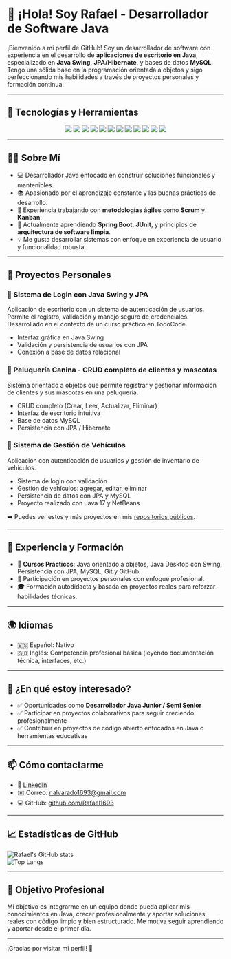 # 👋 ¡Hola! Soy Rafael - Desarrollador de Software Java

¡Bienvenido a mi perfil de GitHub! Soy un desarrollador de software con experiencia en el desarrollo de **aplicaciones de escritorio en Java**, especializado en **Java Swing**, **JPA/Hibernate**, y bases de datos **MySQL**. Tengo una sólida base en la programación orientada a objetos y sigo perfeccionando mis habilidades a través de proyectos personales y formación continua.

---

## 🧰 Tecnologías y Herramientas

<p align="center">
  <img src="https://img.shields.io/badge/Java-ED8B00?style=for-the-badge&logo=java&logoColor=white"/>
  <img src="https://img.shields.io/badge/MySQL-4479A1?style=for-the-badge&logo=mysql&logoColor=white"/>
  <img src="https://img.shields.io/badge/JPA-59666C?style=for-the-badge&logo=hibernate&logoColor=white"/>
  <img src="https://img.shields.io/badge/Hibernate-59666C?style=for-the-badge&logo=hibernate&logoColor=white"/>
  <img src="https://img.shields.io/badge/Swing-007396?style=for-the-badge&logo=java&logoColor=white"/>
  <img src="https://img.shields.io/badge/NetBeans-1B6AC6?style=for-the-badge&logo=apache-netbeans-ide&logoColor=white"/>
  <img src="https://img.shields.io/badge/IntelliJ_IDEA-000000?style=for-the-badge&logo=intellijidea&logoColor=white"/>
  <img src="https://img.shields.io/badge/Git-F05032?style=for-the-badge&logo=git&logoColor=white"/>
  <img src="https://img.shields.io/badge/GitHub-181717?style=for-the-badge&logo=github&logoColor=white"/>
  <img src="https://img.shields.io/badge/Maven-C71A36?style=for-the-badge&logo=apachemaven&logoColor=white"/>
  <img src="https://img.shields.io/badge/Trello-0052CC?style=for-the-badge&logo=trello&logoColor=white"/>
  <img src="https://img.shields.io/badge/Figma-F24E1E?style=for-the-badge&logo=figma&logoColor=white"/>
</p>

---

## 🧑‍💻 Sobre Mí

- 💻 Desarrollador Java enfocado en construir soluciones funcionales y mantenibles.
- 📚 Apasionado por el aprendizaje constante y las buenas prácticas de desarrollo.
- 🔄 Experiencia trabajando con **metodologías ágiles** como **Scrum** y **Kanban**.
- 🌱 Actualmente aprendiendo **Spring Boot**, **JUnit**, y principios de **arquitectura de software limpia**.
- 💡 Me gusta desarrollar sistemas con enfoque en experiencia de usuario y funcionalidad robusta.

---

## 🚀 Proyectos Personales

### 🔐 Sistema de Login con Java Swing y JPA

Aplicación de escritorio con un sistema de autenticación de usuarios. Permite el registro, validación y manejo seguro de credenciales. Desarrollado en el contexto de un curso práctico en TodoCode.

- Interfaz gráfica en Java Swing  
- Validación y persistencia de usuarios con JPA  
- Conexión a base de datos relacional  

### 🐾 Peluquería Canina - CRUD completo de clientes y mascotas

Sistema orientado a objetos que permite registrar y gestionar información de clientes y sus mascotas en una peluquería.

- CRUD completo (Crear, Leer, Actualizar, Eliminar)  
- Interfaz de escritorio intuitiva  
- Base de datos MySQL  
- Persistencia con JPA / Hibernate  

### 🚗 Sistema de Gestión de Vehículos

Aplicación con autenticación de usuarios y gestión de inventario de vehículos.

- Sistema de login con validación  
- Gestión de vehículos: agregar, editar, eliminar  
- Persistencia de datos con JPA y MySQL  
- Proyecto realizado con Java 17 y NetBeans  

➡️ Puedes ver estos y más proyectos en mis [repositorios públicos](https://github.com/Rafael169).

---

## 💼 Experiencia y Formación

- 📘 **Cursos Prácticos**: Java orientado a objetos, Java Desktop con Swing, Persistencia con JPA, MySQL, Git y GitHub.  
- 💼 Participación en proyectos personales con enfoque profesional.  
- 🎓 Formación autodidacta y basada en proyectos reales para reforzar habilidades técnicas.  

---

## 🌍 Idiomas

- 🇪🇸 Español: Nativo  
- 🇬🇧 Inglés: Competencia profesional básica (leyendo documentación técnica, interfaces, etc.)

---

## 🤝 ¿En qué estoy interesado?

- ✅ Oportunidades como **Desarrollador Java Junior / Semi Senior**  
- ✅ Participar en proyectos colaborativos para seguir creciendo profesionalmente  
- ✅ Contribuir en proyectos de código abierto enfocados en Java o herramientas educativas  

---

## 📫 Cómo contactarme

- 💼 [LinkedIn](https://www.linkedin.com/in/rafael-alv1693/)  
- ✉️ Correo: r.alvarado1693@gmail.com  
- 💻 GitHub: [github.com/Rafael1693](https://github.com/Rafael1693)

---

## 📈 Estadísticas de GitHub

![Rafael's GitHub stats](https://github-readme-stats.vercel.app/api?username=Rafael1693&show_icons=true&theme=default)  
![Top Langs](https://github-readme-stats.vercel.app/api/top-langs/?username=Rafael1693&layout=compact)

---

## 🎯 Objetivo Profesional

Mi objetivo es integrarme en un equipo donde pueda aplicar mis conocimientos en Java, crecer profesionalmente y aportar soluciones reales con código limpio y bien estructurado. Me motiva seguir aprendiendo y aportar desde el primer día.

---

¡Gracias por visitar mi perfil! 🚀
